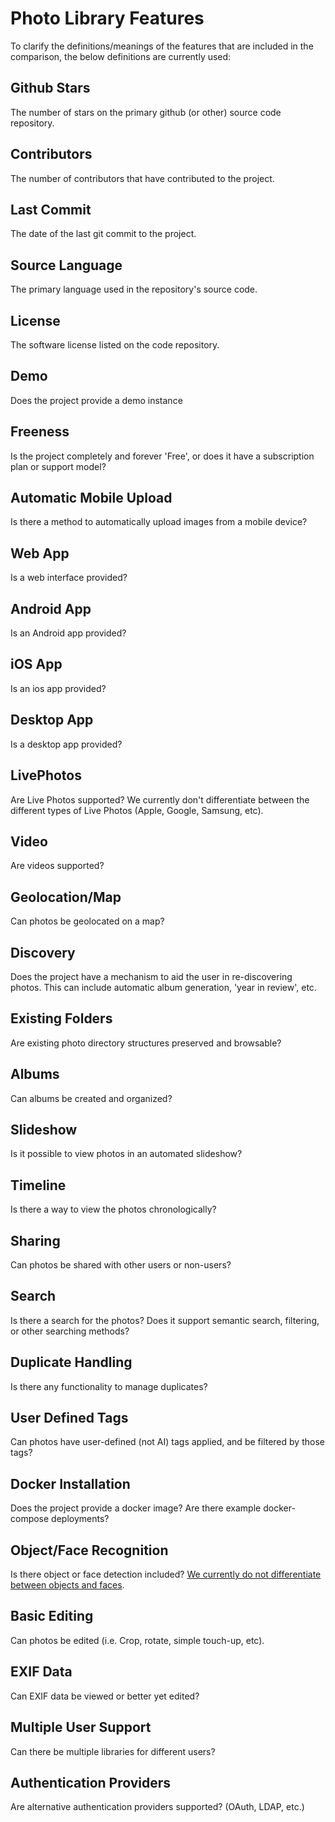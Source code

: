 # Photo Library Features

To clarify the definitions/meanings of the features that are included in the comparison, the below definitions are currently used:

## Github Stars

The number of stars on the primary github (or other) source code repository.

## Contributors

The number of contributors that have contributed to the project.

## Last Commit

The date of the last git commit to the project.

## Source Language

The primary language used in the repository's source code.

## License

The software license listed on the code repository.

## Demo

Does the project provide a demo instance

## Freeness

Is the project completely and forever 'Free', or does it have a subscription plan or support model?

## Automatic Mobile Upload

Is there a method to automatically upload images from a mobile device?

## Web App

Is a web interface provided?

## Android App

Is an Android app provided?

## iOS App

Is an ios app provided?

## Desktop App

Is a desktop app provided?

## LivePhotos

Are Live Photos supported? We currently don't differentiate between the different types of Live Photos (Apple, Google, Samsung, etc).

## Video

Are videos supported?

## Geolocation/Map

Can photos be geolocated on a map?

## Discovery

Does the project have a mechanism to aid the user in re-discovering photos. This can include automatic album generation, 'year in review', etc.

## Existing Folders

Are existing photo directory structures preserved and browsable?

## Albums

Can albums be created and organized?

## Slideshow

Is it possible to view photos in an automated slideshow?

## Timeline

Is there a way to view the photos chronologically?

## Sharing

Can photos be shared with other users or non-users?

## Search

Is there a search for the photos? Does it support semantic search, filtering, or other searching methods?

## Duplicate Handling

Is there any functionality to manage duplicates?

## User Defined Tags

Can photos have user-defined (not AI) tags applied, and be filtered by those tags?

## Docker Installation

Does the project provide a docker image? Are there example docker-compose deployments?

## Object/Face Recognition

Is there object or face detection included? [We currently do not differentiate between objects and faces](https://github.com/meichthys/foss_photo_libraries/issues/16).

## Basic Editing

Can photos be edited (i.e. Crop, rotate, simple touch-up, etc).

## EXIF Data

Can EXIF data be viewed or better yet edited?

## Multiple User Support

Can there be multiple libraries for different users?

## Authentication Providers

Are alternative authentication providers supported? (OAuth, LDAP, etc.)
